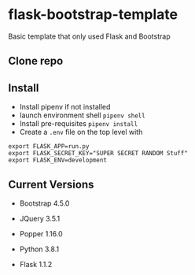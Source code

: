 # flask-bootstrap-template

Basic template that only used Flask and Bootstrap

## Clone repo

## Install

- Install pipenv if not installed
- launch environment shell `pipenv shell`
- Install pre-requisites `pipenv install`
- Create a `.env` file on the top level with

```
export FLASK_APP=run.py
export FLASK_SECRET_KEY="SUPER SECRET RANDOM Stuff"
export FLASK_ENV=development
```

## Current Versions

- Bootstrap 4.5.0
- JQuery 3.5.1
- Popper 1.16.0

- Python 3.8.1
- Flask 1.1.2
